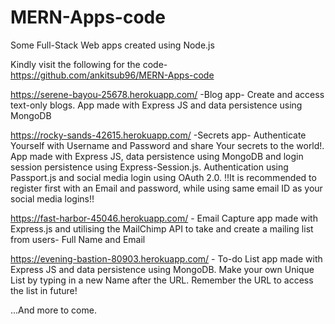 # MERN-Apps-code

Some Full-Stack Web apps created using Node.js

Kindly visit the following for the code- https://github.com/ankitsub96/MERN-Apps-code


https://serene-bayou-25678.herokuapp.com/   -Blog app- Create and access text-only blogs. App made with Express JS and data persistence using MongoDB

https://rocky-sands-42615.herokuapp.com/   -Secrets app- Authenticate Yourself with Username and Password and share Your secrets to the world!. App made with Express JS, data persistence using MongoDB and login session persistence using Express-Session.js. Authentication using Passport.js and social media login using OAuth 2.0.
!!It is recommended to register first with an Email and password, while using same email ID as your social media logins!!

https://fast-harbor-45046.herokuapp.com/  - Email Capture app made with Express.js and utilising the MailChimp API to take and create a mailing list from users- Full Name and Email

https://evening-bastion-80903.herokuapp.com/  - To-do List app made with Express JS and data persistence using MongoDB. Make your own Unique List by typing in a new Name after the URL. Remember the URL to access the list in future!


...And more to come.
